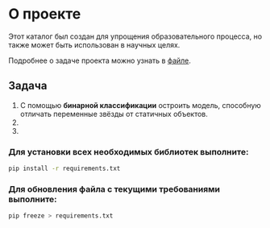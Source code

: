 # О проекте

Этот каталог был создан для упрощения образовательного процесса, но также может быть использован в научных целях.

Подробнее о задаче проекта можно узнать в [файле](files/Методы_машинного_обучения_для_анализа_переменных_звезд.pdf).

## Задача

1) С помощью **бинарной классификации** остроить модель, способную отличать переменные звёзды от статичных объектов.
2) 
3) 

### Для установки всех необходимых библиотек выполните:
```bash
pip install -r requirements.txt
```

### Для обновления файла с текущими требованиями выполните:
```bash
pip freeze > requirements.txt
```